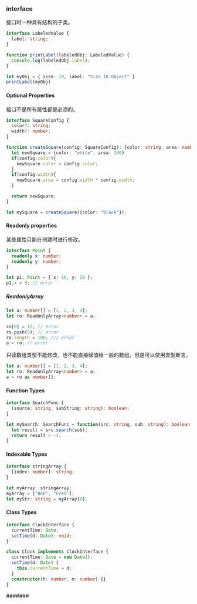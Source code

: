 ### interface
接口时一种具有结构的子类。
```typescript
interface LabeledValue {
  label: string;
}

function printLabel(labeledObj: LabeledValue) {
  console.log(labeledObj.label);
}

let myObj = { size: 10, label: "Size 10 Object" }
printLabel(myObj)
```
#### Optional Properties
接口不是所有属性都是必须的。
```typescript
interface SquareConfig {
  color?: string;
  width?: number;
}

function createSquare(config: SquareConfig): {color: string, area: number} {
  let newSquare = {color: "white", area: 100}
  if(config.color){
    newSquare.color = config.color;
  }
  if(config.width){
    newSquare.area = config.width * config.width;
  }

  return newSquare;
}

let mySquare = createSquare({color: "black"});
```
#### Readonly properties
某些属性只能在创建时进行修改。
```typescript
interface Point {
  readonly x: number;
  readonly y: number;
}

let p1: Point = { x: 10, y: 20 };
p1.x = 5; // error
```
##### ReadonlyArray
```typescript
let a: number[] = [1, 2, 3, 4];
let ro: ReadonlyArray<number> = a;

ro[0] = 12; // error
ro.push(5); // error
ro.length = 100; /// error
a = ro; // error
```
只读数组类型不能修改，也不能直接赋值给一般的数组，但是可以使用类型断言。
```typescript
let a: number[] = [1, 2, 3, 4];
let ro: ReadonlyArray<number> = a;
a = ro as number[];
```
#### Function Types
```typescript
interface SearchFunc {
  (source: string, subString: string): boolean;
}

let mySearch: SearchFunc = function(src: string, sub: string): boolean {
  let result = src.search(sub);
  return result > -1;
}
```
#### Indexable Types
```typescript
interface stringArray {
  [index: number]: string;
}

let myArray: stringArray;
myArray = ["Bob", "Fred"];
let myStr: string = myArray[0];
```
#### Class Types
```typescript
interface ClockInterface {
  currentTime: Date;
  setTime(d: Date): void;
}

class Clock implements ClockInterface {
  currentTime: Date = new Date();
  setTime(d: Date) {
    this.currentTime = d;
  }
  constructor(h: number, m: number) {}
}
```
#######
